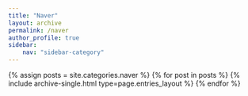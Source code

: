 ```yaml
---
title: "Naver"
layout: archive
permalink: /naver
author_profile: true
sidebar:
    nav: "sidebar-category"
---
```


{% assign posts = site.categories.naver %}
{% for post in posts %} {% include archive-single.html type=page.entries_layout %} {% endfor %}